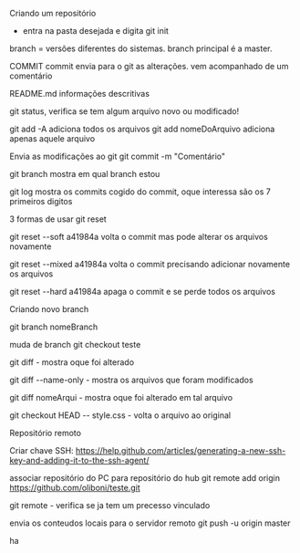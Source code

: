 Criando um repositório
 - entra na pasta desejada e digita git init

 branch = versões diferentes do sistemas.
 branch principal é a master.

 COMMIT
 commit envia para o git as alterações.
 vem acompanhado de um comentário

 README.md informações descritivas

 git status, verifica se tem algum arquivo novo ou modificado!

 git add -A adiciona todos os arquivos
 git add nomeDoArquivo adiciona apenas aquele arquivo

Envia as modificações ao git
 git commit -m "Comentário"

 git branch mostra em qual branch estou
 
 git log mostra os commits
 cogido do commit, oque interessa são os 7 primeiros digitos

 3 formas de usar git reset
 
 git reset --soft a41984a volta o commit mas pode alterar os arquivos novamente
 
 git reset --mixed a41984a volta o commit precisando adicionar novamente os arquivos

 git reset --hard a41984a apaga o commit e se perde todos os arquivos


 Criando novo branch

  git branch nomeBranch

  muda de branch
  git checkout teste


git diff -  mostra oque foi alterado

git diff --name-only - mostra os arquivos que foram modificados

git diff nomeArqui - mostra oque foi alterado em tal arquivo

git checkout HEAD -- style.css - volta o arquivo ao original


Repositório remoto

Criar chave SSH: 
https://help.github.com/articles/generating-a-new-ssh-key-and-adding-it-to-the-ssh-agent/

associar repositório do PC para repositório do hub
git remote add origin https://github.com/oliboni/teste.git

git remote - verifica se ja tem um precesso vinculado

envia os conteudos locais para o servidor remoto
git push -u origin master

ha

